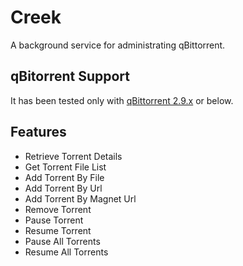 # Creek
A background service for administrating qBittorrent.

## qBitorrent Support

It has been tested only with [qBittorrent 2.9.x](http://www.qbittorrent.org/) or below.

## Features

 * Retrieve Torrent Details
 * Get Torrent File List
 * Add Torrent By File
 * Add Torrent By Url
 * Add Torrent By Magnet Url
 * Remove Torrent
 * Pause Torrent
 * Resume Torrent
 * Pause All Torrents
 * Resume All Torrents
 
